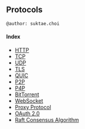 ## Protocols

```
@author: suktae.choi
```

#### Index
- [HTTP](http)
- [TCP](tcp)
- [UDP](udp)
- [TLS](tls)
- [QUIC](quic)
- [P2P](p2p)
- [P4P](p4p)
- [BitTorrent](bittorrent)
- [WebSocket](websocket)
- [Proxy Protocol](proxy-protocol)
- [OAuth 2.0](oauth)
- [Raft Consensus Algorithm](raft)
